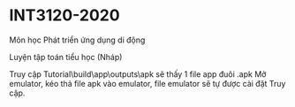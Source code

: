 # INT3120-2020
Môn học Phát triển ứng dụng di động


Luyện tập toán tiểu học (Nháp) 

Truy cập Tutorial\build\app\outputs\apk sẽ thấy 1 file app đuôi .apk Mở emulator, kéo thả file apk vào emulator, file emulator sẽ tự được cài đặt Truy cập.
